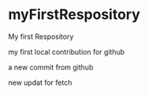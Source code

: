 # myFirstRespository
My first Respository

my first local contribution for github

a new commit from github

new updat for fetch
